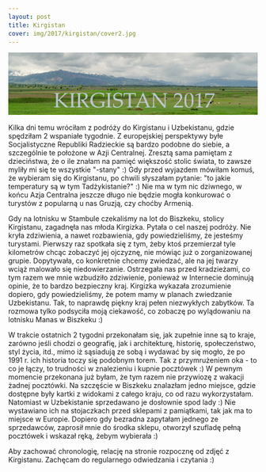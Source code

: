 ```yaml
---
layout: post
title: Kirgistan
cover: img/2017/kirgistan/cover2.jpg
---
```

<img src="/img/2017/kirgistan/cover2.jpg">

Kilka dni temu wróciłam z podróży do Kirgistanu i Uzbekistanu, gdzie spędziłam 2 wspaniałe tygodnie. Z europejskiej perspektywy byłe Socjalistyczne Republiki Radzieckie są bardzo podobne do siebie, a szczególnie te położone w Azji Centralnej. Zresztą sama pamiętam z dzieciństwa, że o ile znałam na pamięć większość stolic świata, to zawsze myliły mi się te wszystkie "-stany" :) Gdy przed wyjazdem mówiłam komuś, że wybieram się do Kirgistanu, po chwili słyszałam pytanie: "to jakie temperatury są w tym Tadżykistanie?" :)  Nie ma w tym nic dziwnego, w końcu Azja Centralna jeszcze długo nie będzie mogła konkurować o turystów z popularną u nas Gruzją, czy choćby Armenią.

Gdy na lotnisku w Stambule czekaliśmy na lot do Biszkeku, stolicy Kirgistanu, zagadnęła nas młoda Kirgizka. Pytała o cel naszej podróży. Nie kryła zdziwienia, a nawet rozbawienia, gdy powiedzieliśmy, że jesteśmy turystami. Pierwszy raz spotkała się z tym, żeby ktoś przemierzał tyle kilometrów chcąc zobaczyć jej ojczyznę, nie mówiąc już o zorganizowanej grupie. Dopytywała, co konkretnie chcemy zwiedzać, ale na jej twarzy wciąż malowało się niedowierzanie. Ostrzegała nas przed kradzieżami, co tym razem we mnie wzbudziło zdziwienie, ponieważ w Internecie dominują opinie, że to bardzo bezpieczny kraj. Kirgizka wykazała zrozumienie dopiero, gdy powiedzieliśmy, że potem mamy w planach zwiedzanie Uzbekistanu. Tak, to naprawdę piękny kraj pełen niezwykłych zabytków. Ta rozmowa tylko podsyciła moją ciekawość, co zobaczę po wylądowaniu na lotnisku Manas w Biszkeku :)

W trakcie ostatnich 2 tygodni przekonałam się, jak zupełnie inne są to kraje, zarówno jeśli chodzi o geografię, jak i architekturę, historię, społeczeństwo, styl życia, itd., mimo iż sąsiadują ze sobą i wydawać by się mogło, że po 1991 r. ich historia toczy się podobnym torem. Tak z przymrużeniem oka - to co je łączy, to trudności w znalezieniu i kupnie pocztówek :) W pewnym momencie przekonana już byłam, że tym razem nie przywiozę z wakacji żadnej pocztówki. Na szczęście w Biszkeku znalazłam jedno miejsce, gdzie dostępne były kartki z widokami z całego kraju, co od razu wykorzystałam. Natomiast w Uzbekistanie sprzedawano je dosłownie spod lady :) Nie wystawiano ich na stojaczkach przed sklepami z pamiątkami, tak jak ma to miejsce w Europie. Dopiero gdy bezradna zapytałam jednego ze sprzedawców, zaprosił mnie do środka sklepu, otworzył szufladę pełną pocztówek i wskazał ręką, żebym wybierała :)

Aby zachować chronologię, relację na stronie rozpocznę od zdjęć z Kirgistanu. Zachęcam do regularnego odwiedzania i czytania :)

<div class="fb-comments" data-href="http://emilkape.github.io/Kirgistan-2017" data-numposts="5" data-width="100%"></div>
